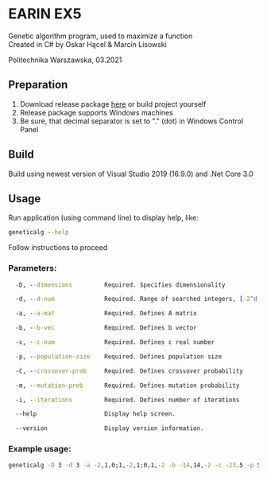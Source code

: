 # EARIN EX5
Genetic algorithm program, used to maximize a function   
Created in C# by Oskar Hącel & Marcin Lisowski  

Politechnika Warszawska, 03.2021

## Preparation
1. Download release package [here](https://github.com/KlivenPL/EARIN_EX5/releases) or build project yourself
1. Release package supports Windows machines
1. Be sure, that decimal separator is set to "." (dot) in Windows Control Panel
## Build
Build using newest version of Visual Studio 2019 (16.9.0) and .Net Core 3.0
## Usage
Run application (using command line) to display help, like:
```cmd
geneticalg --help
```
Follow instructions to proceed

### Parameters:
```cmd
  -D, --dimensions         Required. Specifies dimensionality

  -d, --d-num              Required. Range of searched integers, [-2^d, 2^d)

  -a, --a-mat              Required. Defines A matrix

  -b, --b-vec              Required. Defines b vector

  -c, --c-num              Required. Defines c real number

  -p, --population-size    Required. Defines population size

  -C, --crossover-prob     Required. Defines crossover probability

  -m, --mutation-prob      Required. Defines mutation probability

  -i, --iterations         Required. Defines number of iterations

  --help                   Display help screen.

  --version                Display version information.
```
### Example usage:
```cmd
geneticalg -D 3 -d 3 -a -2,1,0;1,-2,1;0,1,-2 -b -14,14,-2 -c -23.5 -p 50 -C 0.9 -m 0.05 -i 100
```
